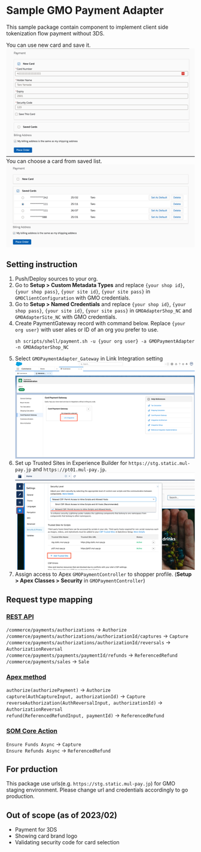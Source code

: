 # Sample GMO Payment Adapter
This sample package contain component to implement client side tokenization flow payment without 3DS.

You can use new card and save it.
![](images/form.png)
You can choose a card from saved list.
![](images/list.png)

## Setting instruction
1. Push/Deploy sources to your org.
1. Go to **Setup > Custom Metadata Types** and replace `{your shop id}`, `{your shop pass}`, `{your site id}`, `{your site pass}` in `GMOClientConfiguration` with GMO credentials. 
1. Go to **Setup > Named Credentials** and replace `{your shop id}`, `{your shop pass}`, `{your site id}`, `{your site pass}` in `GMOAdapterShop_NC` and `GMOAdapterSite_NC` with GMO credentials. 
1. Create PaymentGateway record with command below. Replace `{your org user}` with user alies or ID of an org you prefer to use.
    ```
    sh scripts/shell/payment.sh -u {your org user} -a GMOPaymentAdapter -n GMOAdapterShop_NC
    ```
1. Select `GMOPaymentAdapter_Gateway` in Link Integration setting
    ![](images/link_integration.png)
1. Set up Trusted Sites in Experience Builder for `https://stg.static.mul-pay.jp` and `https://pt01.mul-pay.jp`.
    ![](images/csp.png)
1. Assign access to Apex `GMOPaymentController` to shopper profile. (**Setup > Apex Classes > Security** in `GMOPaymentController`)


## Request type mapping 
### [REST API](https://developer.salesforce.com/docs/atlas.en-us.240.0.chatterapi.meta/chatterapi/connect_resources_payments.htm)
`/commerce/payments/authorizations` -> `Authorize`  
`/commerce/payments/authorizations/authorizationId/captures` -> `Capture`  
`/commerce/payments/authorizations/authorizationId/reversals` -> `AuthorizationReversal`  
`/commerce/payments/payments/paymentId/refunds` -> `ReferencedRefund`  
`/commerce/payments/sales` -> `Sale`  

### [Apex method](https://developer.salesforce.com/docs/atlas.ja-jp.apexcode.meta/apexcode/apex_ConnectAPI_Payments_static_methods.htm#unique_1099295387)
`authorize(authorizePayment)` -> `Authorize`  
`capture(AuthCaptureInput, authorizationId)`  -> `Capture`  
`reverseAuthorization(AuthReversalInput, authorizationId)` -> `AuthorizationReversal`  
`refund(ReferencedRefundInput, paymentId)`  -> `ReferencedRefund`  

### [SOM Core Action](https://help.salesforce.com/s/articleView?language=en_US&id=sf.flow_ref_elements_om_actions_list.htm&type=5)
`Ensure Funds Async` -> `Capture`  
`Ensure Refunds Async` -> `ReferencedRefund`  

## For prduction
This package use urls(e.g. `https://stg.static.mul-pay.jp`) for GMO staging environment. Please change url and credentials accordingly to go production.


## Out of scope (as of 2023/02)
- Payment for 3DS
- Showing card brand logo
- Validating security code  for card selection